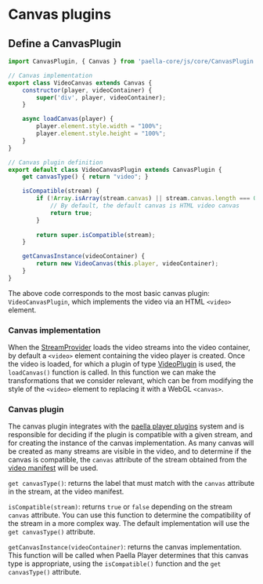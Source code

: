 # Canvas plugins

## Define a CanvasPlugin

```javascript
import CanvasPlugin, { Canvas } from 'paella-core/js/core/CanvasPlugin';

// Canvas implementation
export class VideoCanvas extends Canvas {
    constructor(player, videoContainer) {
        super('div', player, videoContainer);
    }

    async loadCanvas(player) {
        player.element.style.width = "100%";
        player.element.style.height = "100%";
    }
}

// Canvas plugin definition
export default class VideoCanvasPlugin extends CanvasPlugin {
    get canvasType() { return "video"; }

    isCompatible(stream) {
        if (!Array.isArray(stream.canvas) || stream.canvas.length === 0) {
            // By default, the default canvas is HTML video canvas
            return true;
        }
        
        return super.isCompatible(stream);
    }

    getCanvasInstance(videoContainer) {
        return new VideoCanvas(this.player, videoContainer);
    }
}
```



The above code corresponds to the most basic canvas plugin: `VideoCanvasPlugin`, which implements the video via an HTML `<video>` element.



### Canvas implementation

When the [StreamProvider](stream_provider.md) loads the video streams into the video container, by default a `<video>` element containing the video player is created. Once the video is loaded, for which a plugin of type [VideoPlugin](video_plugin.md) is used, the `loadCanvas()` function is called. In this function we can make the transformations that we consider relevant, which can be from modifying the style of the `<video>` element to replacing it with a WebGL `<canvas>`.



### Canvas plugin

The canvas plugin integrates with the [paella player plugins](plugins.md) system and is responsible for deciding if the plugin is compatible with a given stream, and for creating the instance of the canvas implementation. As many canvas will be created as many streams are visible in the video, and to determine if the canvas is compatible, the `canvas` attribute of the stream obtained from the [video manifest](video_manifest.md) will be used.



`get canvasType()`: returns the label that must match with the `canvas` attribute in the stream, at the video manifest.

`isCompatible(stream)`: returns `true` or `false` depending on the stream `canvas` attribute. You can use this function to determine the compatibility of the stream in a more complex way. The default implementation will use the `get canvasType()` attribute.

`getCanvasInstance(videoContainer)`: returns the canvas implementation. This function will be called when Paella Player determines that this canvas type is appropriate, using the `isCompatible()` function and the `get canvasType()` attribute.